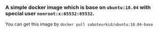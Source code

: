 ### A simple docker image which is base on `ubuntu:18.04` with special user `nonroot:x:65532:65532`.

You can get this image by `docker pull saboteurkid/ubuntu:18.04-base`

